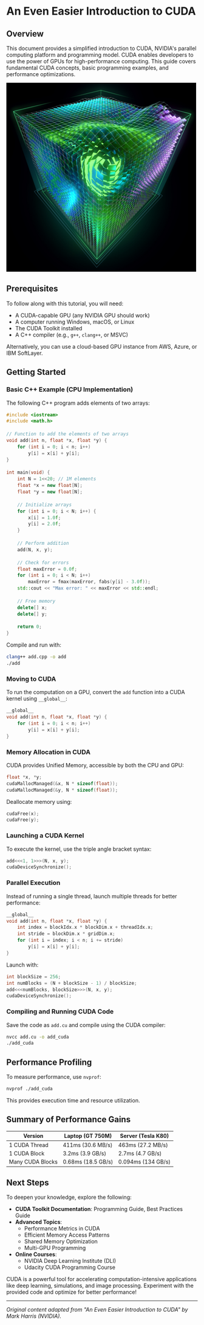 # An Even Easier Introduction to CUDA

## Overview
This document provides a simplified introduction to CUDA, NVIDIA's parallel computing platform and programming model. CUDA enables developers to use the power of GPUs for high-performance computing. This guide covers fundamental CUDA concepts, basic programming examples, and performance optimizations.

<img src="CUDA_Cube_1K.jpg" alt="CUDA Cube Image" width="500">

## Prerequisites
To follow along with this tutorial, you will need:
- A CUDA-capable GPU (any NVIDIA GPU should work)
- A computer running Windows, macOS, or Linux
- The CUDA Toolkit installed
- A C++ compiler (e.g., `g++`, `clang++`, or MSVC)

Alternatively, you can use a cloud-based GPU instance from AWS, Azure, or IBM SoftLayer.

## Getting Started

### Basic C++ Example (CPU Implementation)
The following C++ program adds elements of two arrays:

```cpp
#include <iostream>
#include <math.h>

// Function to add the elements of two arrays
void add(int n, float *x, float *y) {
    for (int i = 0; i < n; i++)
        y[i] = x[i] + y[i];
}

int main(void) {
    int N = 1<<20; // 1M elements
    float *x = new float[N];
    float *y = new float[N];

    // Initialize arrays
    for (int i = 0; i < N; i++) {
        x[i] = 1.0f;
        y[i] = 2.0f;
    }

    // Perform addition
    add(N, x, y);

    // Check for errors
    float maxError = 0.0f;
    for (int i = 0; i < N; i++)
        maxError = fmax(maxError, fabs(y[i] - 3.0f));
    std::cout << "Max error: " << maxError << std::endl;

    // Free memory
    delete[] x;
    delete[] y;

    return 0;
}
```

Compile and run with:
```sh
clang++ add.cpp -o add
./add
```

### Moving to CUDA
To run the computation on a GPU, convert the `add` function into a CUDA kernel using `__global__`:

```cpp
__global__
void add(int n, float *x, float *y) {
    for (int i = 0; i < n; i++)
        y[i] = x[i] + y[i];
}
```

### Memory Allocation in CUDA
CUDA provides Unified Memory, accessible by both the CPU and GPU:

```cpp
float *x, *y;
cudaMallocManaged(&x, N * sizeof(float));
cudaMallocManaged(&y, N * sizeof(float));
```

Deallocate memory using:
```cpp
cudaFree(x);
cudaFree(y);
```

### Launching a CUDA Kernel
To execute the kernel, use the triple angle bracket syntax:
```cpp
add<<<1, 1>>>(N, x, y);
cudaDeviceSynchronize();
```

### Parallel Execution
Instead of running a single thread, launch multiple threads for better performance:

```cpp
__global__
void add(int n, float *x, float *y) {
    int index = blockIdx.x * blockDim.x + threadIdx.x;
    int stride = blockDim.x * gridDim.x;
    for (int i = index; i < n; i += stride)
        y[i] = x[i] + y[i];
}
```

Launch with:
```cpp
int blockSize = 256;
int numBlocks = (N + blockSize - 1) / blockSize;
add<<<numBlocks, blockSize>>>(N, x, y);
cudaDeviceSynchronize();
```

### Compiling and Running CUDA Code
Save the code as `add.cu` and compile using the CUDA compiler:
```sh
nvcc add.cu -o add_cuda
./add_cuda
```

## Performance Profiling
To measure performance, use `nvprof`:
```sh
nvprof ./add_cuda
```
This provides execution time and resource utilization.

## Summary of Performance Gains
| Version            | Laptop (GT 750M) | Server (Tesla K80) |
|--------------------|-----------------|---------------------|
| 1 CUDA Thread     | 411ms (30.6 MB/s) | 463ms (27.2 MB/s)   |
| 1 CUDA Block      | 3.2ms (3.9 GB/s)  | 2.7ms (4.7 GB/s)    |
| Many CUDA Blocks  | 0.68ms (18.5 GB/s)| 0.094ms (134 GB/s)  |

## Next Steps
To deepen your knowledge, explore the following:
- **CUDA Toolkit Documentation**: Programming Guide, Best Practices Guide
- **Advanced Topics**:
  - Performance Metrics in CUDA
  - Efficient Memory Access Patterns
  - Shared Memory Optimization
  - Multi-GPU Programming
- **Online Courses**:
  - NVIDIA Deep Learning Institute (DLI)
  - Udacity CUDA Programming Course

CUDA is a powerful tool for accelerating computation-intensive applications like deep learning, simulations, and image processing. Experiment with the provided code and optimize for better performance!

---
*Original content adapted from "An Even Easier Introduction to CUDA" by Mark Harris (NVIDIA).*

